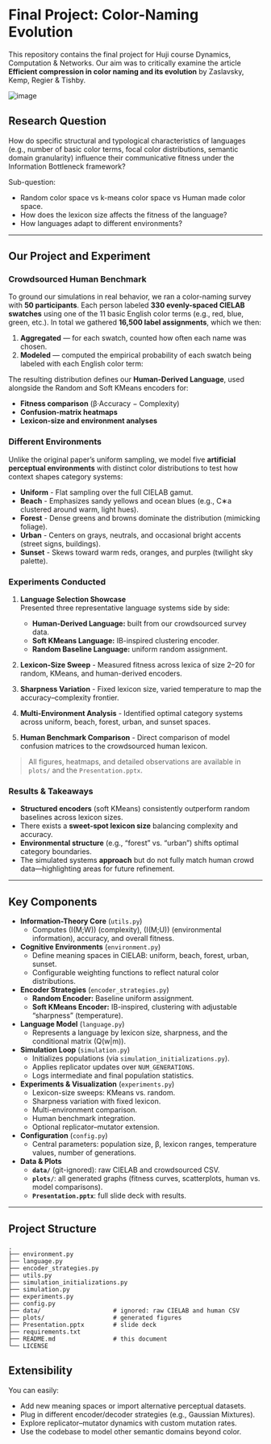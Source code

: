 # Final Project: Color-Naming Evolution

This repository contains the final project for Huji course Dynamics, Computation & Networks. Our aim was to critically examine the article **Efficient compression in color naming and its evolution**  by Zaslavsky, Kemp, Regier & Tishby.

![image](https://github.com/user-attachments/assets/18429d83-cf30-4796-a9dc-26578baaa5b5)

## Research Question
How do specific structural and typological characteristics of languages (e.g., number of basic color terms, focal color distributions, semantic domain granularity) influence their communicative fitness under the Information Bottleneck framework?
 
Sub-question:
- Random color space vs k-means color space vs Human made color space.
- How does the lexicon size affects the fitness of the language?
- How languages adapt to different environments?

---
## Our Project and Experiment

### Crowdsourced Human Benchmark
To ground our simulations in real behavior, we ran a color-naming survey with **50 participants**. Each person labeled **330 evenly-spaced CIELAB swatches** using one of the 11 basic English color terms (e.g., red, blue, green, etc.). In total we gathered **16,500 label assignments**, which we then:

1. **Aggregated** — for each swatch, counted how often each name was chosen.  
2. **Modeled** — computed the empirical probability of each swatch being labeled with each English color term:  

The resulting distribution defines our **Human-Derived Language**, used alongside the Random and Soft KMeans encoders for:

- **Fitness comparison** (β·Accuracy − Complexity)  
- **Confusion-matrix heatmaps**  
- **Lexicon-size and environment analyses**


### Different Environments
Unlike the original paper’s uniform sampling, we model five **artificial perceptual environments** with distinct color distributions to test how context shapes category systems:
- **Uniform**  - Flat sampling over the full CIELAB gamut.  
- **Beach** - Emphasizes sandy yellows and ocean blues (e.g., C∗a clustered around warm, light hues).  
- **Forest** - Dense greens and browns dominate the distribution (mimicking foliage).  
- **Urban** - Centers on grays, neutrals, and occasional bright accents (street signs, buildings).  
- **Sunset** - Skews toward warm reds, oranges, and purples (twilight sky palette).

### Experiments Conducted

1. **Language Selection Showcase**  
   Presented three representative language systems side by side:  
     - **Human-Derived Language:** built from our crowdsourced survey data.  
     - **Soft KMeans Language:** IB-inspired clustering encoder.  
     - **Random Baseline Language:** uniform random assignment.  

2. **Lexicon-Size Sweep** - Measured fitness across lexica of size 2–20 for random, KMeans, and human-derived encoders.  

3. **Sharpness Variation** - Fixed lexicon size, varied temperature to map the accuracy–complexity frontier.  

4. **Multi-Environment Analysis** - Identified optimal category systems across uniform, beach, forest, urban, and sunset spaces.  

5. **Human Benchmark Comparison** - Direct comparison of model confusion matrices to the crowdsourced human lexicon.  

> All figures, heatmaps, and detailed observations are available in `plots/` and the `Presentation.pptx`.

### Results & Takeaways

* **Structured encoders** (soft KMeans) consistently outperform random baselines across lexicon sizes.
* There exists a **sweet-spot lexicon size** balancing complexity and accuracy.
* **Environmental structure** (e.g., “forest” vs. “urban”) shifts optimal category boundaries.
* The simulated systems **approach** but do not fully match human crowd data—highlighting areas for future refinement.

---



## Key Components

- **Information-Theory Core** (`utils.py`)  
  - Computes \(I(M;W)\) (complexity), \(I(M;U)\) (environmental information), accuracy, and overall fitness.  
- **Cognitive Environments** (`environment.py`)  
  - Define meaning spaces in CIELAB: uniform, beach, forest, urban, sunset.  
  - Configurable weighting functions to reflect natural color distributions.  
- **Encoder Strategies** (`encoder_strategies.py`)  
  - **Random Encoder:** Baseline uniform assignment.  
  - **Soft KMeans Encoder:** IB-inspired, clustering with adjustable “sharpness” (temperature).  
- **Language Model** (`language.py`)  
  - Represents a language by lexicon size, sharpness, and the conditional matrix \(Q(w|m)\).  
- **Simulation Loop** (`simulation.py`)  
  - Initializes populations (via `simulation_initializations.py`).  
  - Applies replicator updates over `NUM_GENERATIONS`.  
  - Logs intermediate and final population statistics.  
- **Experiments & Visualization** (`experiments.py`)  
  - Lexicon-size sweeps: KMeans vs. random.  
  - Sharpness variation with fixed lexicon.  
  - Multi-environment comparison.  
  - Human benchmark integration.  
  - Optional replicator–mutator extension.  
- **Configuration** (`config.py`)  
  - Central parameters: population size, β, lexicon ranges, temperature values, number of generations.  
- **Data & Plots**  
  - **`data/`** (git-ignored): raw CIELAB and crowdsourced CSV.  
  - **`plots/`**: all generated graphs (fitness curves, scatterplots, human vs. model comparisons).  
  - **`Presentation.pptx`**: full slide deck with results.

---
## Project Structure

```
.
├── environment.py
├── language.py
├── encoder_strategies.py
├── utils.py
├── simulation_initializations.py
├── simulation.py
├── experiments.py
├── config.py
├── data/                    # ignored: raw CIELAB and human CSV
├── plots/                   # generated figures
├── Presentation.pptx        # slide deck
├── requirements.txt
├── README.md                # this document
└── LICENSE
```

## Extensibility

You can easily:

* Add new meaning spaces or import alternative perceptual datasets.
* Plug in different encoder/decoder strategies (e.g., Gaussian Mixtures).
* Explore replicator–mutator dynamics with custom mutation rates.
* Use the codebase to model other semantic domains beyond color.

